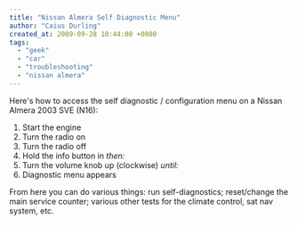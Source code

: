 ```yaml
---
title: "Nissan Almera Self Diagnostic Menu"
author: "Caius Durling"
created_at: 2009-09-28 10:44:00 +0000
tags:
  - "geek"
  - "car"
  - "troubleshooting"
  - "nissan almera"
---
```


Here's how to access the self diagnostic / configuration menu on a Nissan Almera 2003 SVE (N16):

1. Start the engine
2. Turn the radio on
3. Turn the radio off
4. Hold the info button in *then:*
5. Turn the volume knob up (clockwise) *until:*
6. Diagnostic menu appears

From here you can do various things: run self-diagnostics; reset/change the main service counter; various other tests for the climate control, sat nav system, etc.
